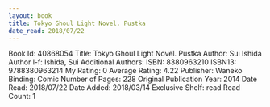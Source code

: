 ```yaml
---
layout: book
title: Tokyo Ghoul Light Novel. Pustka
date_read: 2018/07/22
---
```


Book Id: 40868054
Title: Tokyo Ghoul Light Novel. Pustka
Author: Sui Ishida
Author l-f: Ishida, Sui
Additional Authors: 
ISBN: 8380963210
ISBN13: 9788380963214
My Rating: 0
Average Rating: 4.22
Publisher: Waneko
Binding: Comic
Number of Pages: 228
Original Publication Year: 2014
Date Read: 2018/07/22
Date Added: 2018/03/14
Exclusive Shelf: read
Read Count: 1

